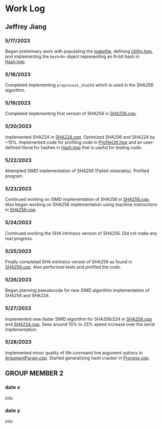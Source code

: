 # Work Log

## Jeffrey Jiang

### 5/17/2023

Began preliminary work with populating the [makefile](./makefile), defining [Utility.hpp](include/Utility.hpp), and implementing the `Hash<N>` object representing an N-bit hash in [Hash.hpp](include/Hash.hpp). 

### 5/18/2023

Completed implementing `preprocess_sha256` which is used in the SHA256 algorithm.

### 5/19/2023

Completed implementing first version of SHA256 in [SHA256.cpp](src/SHA256.cpp).

### 5/20/2023

Implemented SHA224 in [SHA224.cpp](src/SHA224.cpp). Optimized SHA256 and SHA224 by ~10%. Implemented code for profiling code in [ProfileUtil.hpp](include/ProfileUtil.hpp) and an user-defined literal for hashes in [Hash.hpp](include/Hash.hpp) that is useful for testing code.

### 5/22/2023

Attempted SIMD implementation of SHA256 (Failed miserably). Profiled program.

### 5/23/2023

Continued working on SIMD implementation of SHA256 in [SHA256.cpp](src/SHA256.cpp). Also began working on SHA256 implementation using machine instructions in [SHA256.cpp](src/SHA256.cpp).

### 5/24/2023

Continued working the SHA intrinsics version of SHA256. Did not make any real progress.

### 5/25/2023

Finally completed SHA intrinsics verson of SHA256 as found in [SHA256.cpp](src/SHA256.cpp). Also performed tests and profiled the code. 

### 5/26/2023

Began planning pseudocode for new SIMD algorithm implementation of SHA256 and SHA224.

### 5/27/2023

Implemented new faster SIMD algorithm for SHA256/224 in [SHA256.cpp](src/SHA256.cpp) and [SHA224.cpp](src/SHA224.cpp). Sees around 10% to 25% speed increase over the serial implementation.

### 5/28/2023

Implemented minor quality of life command line argument options in [ArgumentParser.cpp](src/shashaker/ArgumentParser.cpp). Started generalizing hash cracker in [Process.cpp](src/shashaker/Process.cpp).

## GROUP MEMBER 2

### date x

info

### date y

info
